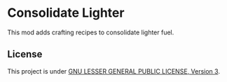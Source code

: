 # Consolidate Lighter

This mod adds crafting recipes to consolidate lighter fuel.


## License

This project is under [GNU LESSER GENERAL PUBLIC LICENSE, Version 3](./LICENSE).
